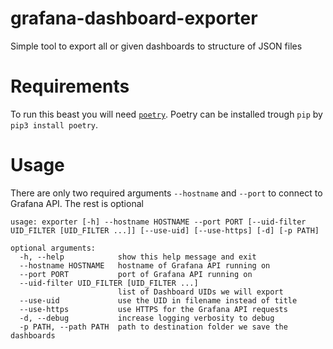 # grafana-dashboard-exporter
Simple tool to export all or given dashboards to structure of JSON files

# Requirements
To run this beast you will need [`poetry`](https://python-poetry.org/). 
Poetry can be installed trough `pip` by `pip3 install poetry`.

# Usage
There are only two required arguments `--hostname` and `--port` to connect to Grafana API. 
The rest is optional
```
usage: exporter [-h] --hostname HOSTNAME --port PORT [--uid-filter UID_FILTER [UID_FILTER ...]] [--use-uid] [--use-https] [-d] [-p PATH]

optional arguments:
  -h, --help            show this help message and exit
  --hostname HOSTNAME   hostname of Grafana API running on
  --port PORT           port of Grafana API running on
  --uid-filter UID_FILTER [UID_FILTER ...]
                        list of Dashboard UIDs we will export
  --use-uid             use the UID in filename instead of title
  --use-https           use HTTPS for the Grafana API requests
  -d, --debug           increase logging verbosity to debug
  -p PATH, --path PATH  path to destination folder we save the dashboards
  ```
